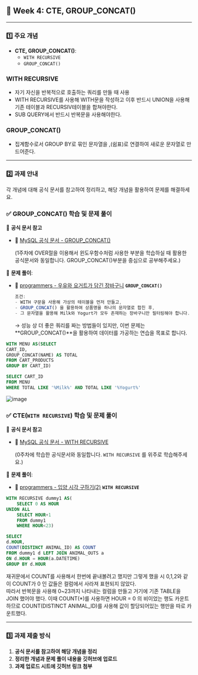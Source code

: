 ## **📌 Week 4: CTE, GROUP_CONCAT()**

---

### **1️⃣ 주요 개념**

- **CTE, GROUP_CONCAT()**:
    - `WITH RECURSIVE`
    - `GROUP_CONCAT()`

### WITH RECURSIVE
- 자기 자신을 반복적으로 호출하는 쿼리를 만들 때 사용
- WITH RECURSIVE를 사용해 WITH문을 작성하고 이후 반드시 UNION을 사용해 기존 테이블과 RECURSIV테이블을 합쳐야한다.
- SUB QUERY에서 반드시 반복문을 사용해야한다.

### GROUP_CONCAT()
- 집계함수로서 GROUP BY로 묶인 문자열을 ,(쉼표)로 연결하여 새로운 문자열로 만드어준다.

---

### **2️⃣ 과제 안내**

각 개념에 대해 공식 문서를 참고하여 정리하고, 해당 개념을 활용하여 문제를 해결하세요.

### **✅ GROUP_CONCAT() 학습 및 문제 풀이**

📖 **공식 문서 참고**

- 🔗 [MySQL 공식 문서 - GROUP_CONCAT()](https://dev.mysql.com/doc/refman/8.0/en/aggregate-functions.html#function_group-concat)
    
    (1주차에 OVER절을 이용해서 윈도우함수처럼 사용한 부분을 학습하실 때 활용한 공식문서와 동일합니다. GROUP_CONCAT()부분을 중심으로 공부해주세요.)
    

📝 **문제 풀이**:

- 🔗 [programmers - 우유와 요거트가 담긴 장바구니](https://school.programmers.co.kr/learn/courses/30/lessons/62284) **`GROUP_CONCAT()`**
    
    ```jsx
    조건:
    - WITH 구문을 사용해 가상의 테이블을 먼저 만들고,
    - GROUP_CONCAT() 을 활용하여 상품명을 하나의 문자열로 합친 후,
    - 그 문자열을 활용해 Milk와 Yogurt가 모두 존재하는 장바구니만 필터링해야 합니다.
    ```
    
    → 성능 상 더 좋은 쿼리를 짜는 방법들이 있지만, 이번 문제는 **GROUP_CONCAT()**을 활용하여 데이터를 가공하는 연습을 목표로 합니다.
    
```SQL
WITH MENU AS(SELECT 
CART_ID,
GROUP_CONCAT(NAME) AS TOTAL
FROM CART_PRODUCTS
GROUP BY CART_ID)

SELECT CART_ID
FROM MENU
WHERE TOTAL LIKE '%Milk%' AND TOTAL LIKE '%Yogurt%'
```
![image](https://github.com/user-attachments/assets/ff1d6bd1-5987-420e-a6a5-13f476c877ba)

    

### **✅ CTE(`WITH RECURSIVE`) 학습 및 문제 풀이**

📖 **공식 문서 참고**

- 🔗 [MySQL 공식 문서 - WITH RECURSIVE](https://dev.mysql.com/doc/refman/8.0/en/with.html)
    
    (0주차에 학습한 공식문서와 동일합니다. `WITH RECURSIVE` 를 위주로 학습해주세요.)
    

📝 **문제 풀이**:

- 🔗 [programmers - 입양 시각 구하기(2)](https://school.programmers.co.kr/learn/courses/30/lessons/59413) **`WITH RECURSIVE`**

```SQL
WITH RECURSIVE dummy1 AS(
    SELECT 0 AS HOUR
UNION ALL
    SELECT HOUR+1
    FROM dummy1
    WHERE HOUR<23)

SELECT
d.HOUR,
COUNT(DISTINCT ANIMAL_ID) AS COUNT
FROM dummy1 d LEFT JOIN ANIMAL_OUTS a
ON d.HOUR = HOUR(a.DATETIME)
GROUP BY d.HOUR
```
재귀문에서 COUNT를 사용해서 한번에 끝내볼려고 했지만 그렇게 했을 시 0,1,2와 같이 COUNT가 0 인 값들은 컬럼에서 사라져 표현되지 않았다.  
따라서 반복문을 사용해 0~23까지 나타내는 컬럼을 만들고 거기에 기존 TABLE을 JOIN 했어야 했다.
이때 COUNT(*)를 사용하면 HOUR = 0 의 비이었는 행도 카운트하므로 COUNT(DISTINCT ANIMAL_ID)를 사용해 값이 할당되어있는 행만을 따로 카운트했다.

---

### **3️⃣ 과제 제출 방식**

1. **공식 문서를 참고하여 해당 개념을 정리**
2. **정리한 개념과 문제 풀이 내용을 깃허브에 업로드**
3. **과제 업로드 시트에 깃허브 링크 첨부**
